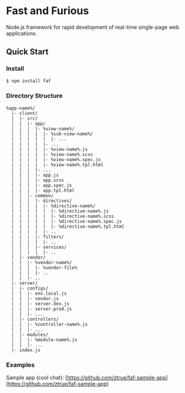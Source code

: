 # Fast and Furious

Node.js framework for rapid development of real-time single-page web applications.

## Quick Start

### Install

```sh
$ npm install faf
```

### Directory Structure

```
%app-name%/
  |- client/
  |  |- src/
  |  |  |- app/
  |  |  |  |- %view-name%/
  |  |  |  |  |- %sub-view-name%/
  |  |  |  |  |  |- ...
  |  |  |  |  |- ...
  |  |  |  |  |- %view-name%.js
  |  |  |  |  |- %view-name%.scss
  |  |  |  |  |- %view-name%.spec.js
  |  |  |  |  |- %view-name%.tpl.html
  |  |  |  |- ...
  |  |  |  |- app.js
  |  |  |  |- app.scss
  |  |  |  |- app.spec.js
  |  |  |  |- app.tpl.html
  |  |  |- common/
  |  |  |  |- directives/
  |  |  |  |  |- %directive-name%/
  |  |  |  |  |  |- %directive-name%.js
  |  |  |  |  |  |- %directive-name%.scss
  |  |  |  |  |  |- %directive-name%.spec.js
  |  |  |  |  |  |- %directive-name%.tpl.html
  |  |  |  |  |- ..
  |  |  |  |- filters/
  |  |  |  |  |- ..
  |  |  |  |- services/
  |  |  |  |  |- ..
  |  |- vendor/
  |  |  |- %vendor-name%/
  |  |  |  |- %vendor-file%
  |  |  |  |- ..
  |  |  |- ..
  |- server/
  |  |- configs/
  |  |  |- env.local.js
  |  |  |- vendor.js
  |  |  |- server.dev.js
  |  |  |- server.prod.js
  |  |  |- ...
  |  |- controllers/
  |  |  |- %controller-name%.js
  |  |  |- ...
  |  |- modules/
  |  |  |- %module-name%.js
  |  |  |- ...
  |- index.js
```

### Examples

Sample app (cool chat): [https://github.com/ztrue/faf-sample-app](https://github.com/ztrue/faf-sample-app)
